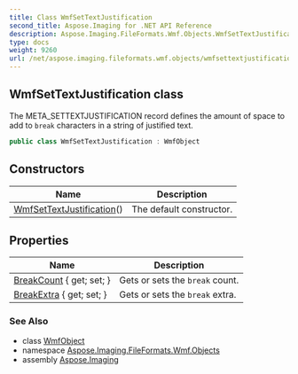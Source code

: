 ```yaml
---
title: Class WmfSetTextJustification
second_title: Aspose.Imaging for .NET API Reference
description: Aspose.Imaging.FileFormats.Wmf.Objects.WmfSetTextJustification class. The META_SETTEXTJUSTIFICATION record defines the amount of space to add to break characters in a string of justified text
type: docs
weight: 9260
url: /net/aspose.imaging.fileformats.wmf.objects/wmfsettextjustification/
---
```

## WmfSetTextJustification class

The META_SETTEXTJUSTIFICATION record defines the amount of space to add to `break` characters in a string of justified text.

```csharp
public class WmfSetTextJustification : WmfObject
```

## Constructors

| Name | Description |
| --- | --- |
| [WmfSetTextJustification](wmfsettextjustification/)() | The default constructor. |

## Properties

| Name | Description |
| --- | --- |
| [BreakCount](../../aspose.imaging.fileformats.wmf.objects/wmfsettextjustification/breakcount/) { get; set; } | Gets or sets the `break` count. |
| [BreakExtra](../../aspose.imaging.fileformats.wmf.objects/wmfsettextjustification/breakextra/) { get; set; } | Gets or sets the `break` extra. |

### See Also

* class [WmfObject](../wmfobject/)
* namespace [Aspose.Imaging.FileFormats.Wmf.Objects](../../aspose.imaging.fileformats.wmf.objects/)
* assembly [Aspose.Imaging](../../)


